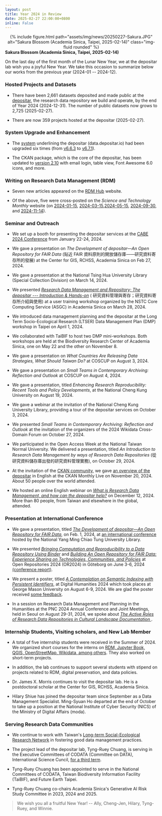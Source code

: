 ```yaml
---
layout: post
title: Year 2024 in Review
date: 2025-02-27 22:00:00+0800
inline: False
---
```


<center>
<div class="row">
    <div class="col-sm mt-3 mt-md-0">
        {% include figure.html path="assets/img/news/20250227-Sakura.JPG" alt="Sakura Blossom (Academia Sinica, Taipei, 2025-02-14)" class="img-fluid rounded" %}
    </div>
</div>
</center>
<div class="caption">
    <b>Sakura Blossom (Academia Sinica, Taipei, 2025-02-14)</b>
</div>

On the last day of the first month of the Lunar New Year, we at the depositar lab wish you a joyful New Year. We take this occasion to summarize below our works from the previous year (2024-01 -- 2024-12).

### Hosted Projects and Datasets

+ There have been 2,661 datasets deposited and made public at the [depositar](https://data.depositar.io), the research data repository we build and operate, by the end of Year 2024 (2024-12-31). The number of public datasets now grows to 2,725 (2025-02-27). 

+ There are now 359 projects hosted at the depositar (2025-02-27).

### System Upgrade and Enhancement

+ The [system](https://github.com/depositar/ckanext-data-depositario/) underlining the depositar (data.depositar.io) had been upgraded six times (from [v6.6.3](https://docs.depositar.io/en/stable/changelog.html#v6-6-3-2024-01-04) to [v6.7.1](https://docs.depositar.io/en/stable/changelog.html#v6-7-1-2024-09-18)).

+ The CKAN package, which is the core of the depositar, has been updated to [version 2.10](https://docs.ckan.org/en/2.10/changelog.html#v-2-10-0-2023-02-15) with email login, table view, Font Awesome 6.0 icons, and more.

### Writing on Research Data Management (RDM) 
+ Seven new articles appeared on the [RDM Hub](https://rdm.depositar.io/) website.

+ Of the above, five were cross-posted on the  _Science and Technology Monthly_ website (on [2024-01-15](https://www.scimonth.com.tw/archives/8763), [2024-03-15](https://www.scimonth.com.tw/archives/8841),[2024-05-15](https://www.scimonth.com.tw/archives/9916), [2024-09-30](https://www.scimonth.com.tw/archives/11104), and [2024-11-14](https://www.scimonth.com.tw/archives/11184)). 

### Seminar and Outreach 

+  We set up a booth for presenting the depositar services at the [CABE 2024 Conference](https://sites.google.com/view/2024cabe/) from January 22-24, 2024.

+ We gave a presentation on _The Development of depositar—An Open Repository for FAIR Data_ (貼近 FAIR 資料原則的開放儲存庫——研究資料寄存所的發展) at the Center for GIS, RCHSS, Academia Sinica on Feb 27, 2024.

+ We gave a presentation at the National Tsing Hua University Library (Special Collection Division) on March 14, 2024.

+ We presented _[Research Data Management and Repository; The depositar --- Introduction & Hands-on](https://indico4.twgrid.org/event/39/)_ ( 研究資料管理與寄存；研究資料寄存所介紹與使用) at a user training workshop organized by the NSTC Core Computing Service (ASGC) in Academia Sinica on March 28, 2024.

+ We introduced data management planning and the depositar at the Long Term Socio-Ecological Research (LTSER) Data Management Plan (DMP) workshop in Taipei on April 1, 2024.

+ We collaborated with TaiBIF to host two DMP mini-workshops. Both workshops are held at the Biodiversity Research Center of Academia Sinica, one on May 22 and the other on November 8.

+ We gave a presentation on _What Countries Are Releasing Data Strategies, What Should Taiwan Do?_ at COSCUP on August 3, 2024.

+ We gave a presentation on _Small Teams in Contemporary Archiving: Reflection and Outlook_ at COSCUP on August 4, 2024.

+ We gave a presentation, titled _Enhancing Research Reproducibility: Recent Tools and Policy Developments_, at the National Cheng Kung University on August 19, 2024.

+ We gave a webinar at the invitation of the National Cheng Kung University Library, providing a tour of the depositar services on October 3, 2024.

+ We presented _Small Teams in Contemporary Archiving: Reflection and Outlook_ at the invitation of the organizers of the 2024 Wikidata Cross-Domain Forum on October 27, 2024.

+ We participated in the Open Access Week at the National Taiwan Normal University. We delivered a presentation, titled _An Introduction to Research Data Management by ways of Research Data Repositories_ (從研究資料儲存庫出發的研究資料管理實務), on October 29, 2024.

+ At the invitation of the [CKAN community](https://ckan.org/community), we gave [an overview of the depositar](https://ckan.org/events/depositar-public-research-data-repository-built-on-ckan) in English at the CKAN Monthly Live on November 20, 2024. About 50 people over the world attended.

+ We hosted an online English webinar on _[What is Research Data Management, and how can the depositar help?](https://rdm.depositar.io/news/20241127_webinar2024)_ on December 12, 2024. More than 80 people, from Taiwan and elsewhere in the global, attended.

### Presentation at International Conference 

+ We gave a presentation, titled _[The Development of depositar—An Open Repository for FAIR Data](https://data.depositar.io/dataset/the-development-of-depositar-an-open-repository-for-fair-data)_, on Feb. 1, 2024, at [an international conference](https://flysheet.my.canva.site/flymed-rdm-seminar) hosted by the National Yang Ming Chiao Tung University Library.

+ We presented _[Bringing Computation and Reproducibility to a Data Repository Using Binder](https://pid.depositar.io/ark:37281/k5h2q5h19)_ and _[Building An Open Repository for FAIR Data: Experience Sharing on Technologies, Communities, and Policies](https://pid.depositar.io/ark:37281/k5n4c2v0n)_ at Open Repositories 2024 (OR2024) in Göteborg on June 3-6, 2024 [(conference report)](https://lab.depositar.io/news/241203_1/).

+ We present a poster, titled _[A Contemplation on Semantic Indexing with Persistent Identifiers](https://pid.depositar.io/ark:37281/k5d9j9r8c)_, at Digital Humanities 2024 which took places at George Mason University on August 6-9, 2024. We are glad the poster received [some feedback](https://social.coop/@trc/112931604001939916).

+ In a session on Research Data Management and Planning in the Humanities at the PNC 2024 Annual Conference and Joint Meetings, held in Seoul on August 29-31, 2024, we spoke about _[The Active Roles of Research Data Repositories in Cultural Landscape Documentation ](https://pid.depositar.io/ark:37281/k5t4f5b3g)_.

### Internship Students, Visiting scholars, and New Lab Member 

+ A total of five internship students were received in the Summer of 2024. We organized short courses for the interns on [RDM, Jupyter Book, QGIS, OpenStreetMap, Wikidata, among others](https://lab.depositar.io/news/240702_1/). They also worked on short-term projects.

+ In addition, the lab continues to support several students with stipend on projects related to RDM, digital preservation, and data policies.
 
+ Dr. James X. Morris continues to visit the depositar lab. He is a postdoctoral scholar at the Center for GIS, RCHSS, Academia Sinica. 

+ Hilary Shiue has joined the depositar team since September as a Data Management Specialist. Ming-Syuan Ho departed at the end of October to take up a position at the National Institute of Cyber Security (NICS) of the Ministry of Digital Affairs (moda). 

### Serving Research Data Communities

+ We continue to work with Taiwan's [Long-term Social-Ecological Research Network](https://www.ltsertw.org/) in fostering good data management practices.

+ The project lead of the depositar lab, Tyng-Ruey Chuang, is serving in the Executive Committees of CODATA (Committee on DATA), International Science Cuncil, [for a third term](https://codata.org/2023-codata-general-assembly-elects-strong-executive-committee-and-approves-eight-task-groups/).

+ Tyng-Ruey Chuang has been appointed to serve in the National Committees of CODATA, Taiwan Biodiversity Information Facility (TaiBIF), and Future Earth Taipei.

+ Tyng-Ruey Chuang co-chairs Academia Sinica's Generative AI Risk Study Committee in 2023, 2024 and 2025.

> We wish you all a fruitful New Year! -- Ally, Cheng-Jen, Hilary, Tyng-Ruey, and Winnie.

